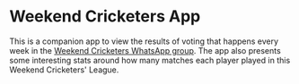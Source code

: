 # Weekend Cricketers App

This is a companion app to view the results of voting that happens every week in the [Weekend Cricketers WhatsApp group](https://chat.whatsapp.com/Ik9K8tqRRCZK5shGQXlNfv). 
The app also presents some interesting stats around how many matches each player played in this Weekend Cricketers' League.
